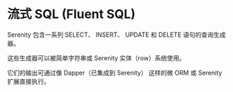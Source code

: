 # 流式 SQL (Fluent SQL)

Serenity 包含一系列 SELECT、 INSERT、 UPDATE 和 DELETE 语句的查询生成器。

这些生成器可以被简单字符串或 Serenity 实体（row）系统使用。

它们的输出可通过像 Dapper（已集成到 Serenity） 这样的微 ORM 或 Serenity 扩展直接执行。
